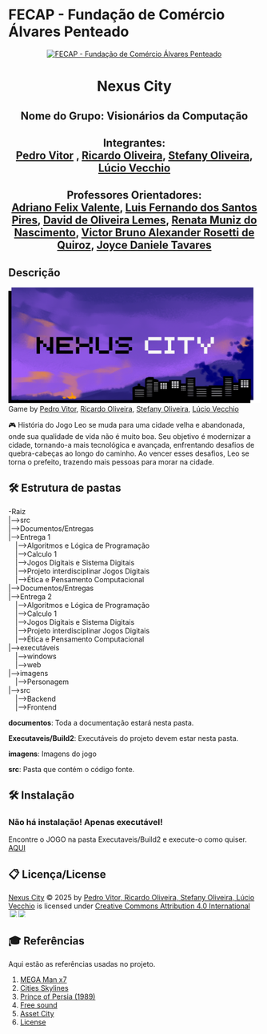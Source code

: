 
# FECAP - Fundação de Comércio Álvares Penteado

<p align="center">
      <a href="https://www.fecap.br/">
        <img src="https://encrypted-tbn0.gstatic.com/images?q=tbn:ANd9GcRhZPrRa89Kma0ZZogxm0pi-tCn_TLKeHGVxywp-LXAFGR3B1DPouAJYHgKZGV0XTEf4AE&usqp=CAU" 
             alt="FECAP - Fundação de Comércio Álvares Penteado" 
             border="0">
      </a>
</p>

<h1><p align="center"> Nexus City</h1>

## <p align="center"> Nome do Grupo: Visionários da Computação

## <p align="center"> Integrantes: <br/> <a href="https://www.linkedin.com/in/pedro-vitor-149051349/">Pedro Vitor</a> , <a href="https://www.linkedin.com/in/ricardo-santos-6b92b4346/">Ricardo Oliveira</a>, <a href="http://www.linkedin.com/in/stefanysocubertino">Stefany Oliveira</a>, <a href="https://br.linkedin.com/in/lucio-vecchio">Lúcio Vecchio</a> 

## <p align="center"> Professores Orientadores: <br/> <a href="https://www.linkedin.com/in/adriano-valente-534576135/">Adriano Felix Valente</a>, <a href="https://www.linkedin.com/in/luisspires/?originalSubdomain=br">Luis Fernando dos Santos Pires</a>, <a href="https://www.linkedin.com/in/dolemes/">David de Oliveira Lemes</a>, <a href="https://www.linkedin.com/in/remuniz/">Renata Muniz do Nascimento</a>, <a href="https://www.linkedin.com/in/victorbarq/">Victor Bruno Alexander Rosetti de Quiroz</a>, <a href="https://www.linkedin.com/school/fecap/posts/?feedView=all">Joyce Daniele Tavares</a>

## Descrição

<p align="center">

 <img src="https://github.com/2025-1-MCC1/Projeto8/blob/main/Imagens/NEXUS%20CITY.png?raw=true" alt="NOME DO JOGO" border="0"> Game by <a href="https://www.linkedin.com/in/pedro-vitor-149051349/">Pedro Vitor</a>, <a href="https://www.linkedin.com/in/ricardo-santos-6b92b4346/">Ricardo Oliveira</a>, <a href="http://www.linkedin.com/in/stefanysocubertino">Stefany Oliveira</a>, <a href="https://br.linkedin.com/in/lucio-vecchio">Lúcio Vecchio</a> 
</p>



🎮
História do Jogo 
Leo se muda para uma cidade velha e abandonada, onde sua qualidade de vida não é muito boa. Seu objetivo é modernizar a cidade, tornando-a mais tecnológica e avançada, enfrentando desafios de quebra-cabeças ao longo do caminho. Ao vencer esses desafios, Leo se torna o prefeito, trazendo mais pessoas para morar na cidade.

## 🛠 Estrutura de pastas

-Raiz<br>
|-->src<br>
|-->Documentos/Entregas<br>
      |-->Entrega 1 <br>
  &emsp;|-->Algoritmos e Lógica de Programação <br>
  &emsp;|-->Calculo 1 <br>
  &emsp;|-->Jogos Digitais e Sistema Digitais <br>
  &emsp;|-->Projeto interdisciplinar Jogos Digitais <br>
  &emsp;|-->Ética e Pensamento Computacional <br>
|-->Documentos/Entregas<br>
      |-->Entrega 2 <br>
  &emsp;|-->Algoritmos e Lógica de Programação <br>
  &emsp;|-->Calculo 1 <br>
  &emsp;|-->Jogos Digitais e Sistema Digitais <br>
  &emsp;|-->Projeto interdisciplinar Jogos Digitais <br>
  &emsp;|-->Ética e Pensamento Computacional <br>
|-->executáveis<br>
  &emsp;|-->windows<br>
  &emsp;|-->web<br>
|-->imagens<br>
&emsp;|-->Personagem <br>
|-->src<br>
  &emsp;|-->Backend<br>
  &emsp;|-->Frontend<br>

<b>documentos</b>: Toda a documentação estará nesta pasta.

<b>Executaveis/Build2</b>: Executáveis do projeto devem estar nesta pasta.

<b>imagens</b>: Imagens do jogo 

<b>src</b>: Pasta que contém o código fonte.

## 🛠 Instalação

<h3>Não há instalação! Apenas executável!</h3>
Encontre o JOGO na pasta Executaveis/Build2 e execute-o como quiser. <a href="https://github.com/2025-1-MCC1/Projeto8/tree/main/Executaveis/Build2">AQUI</a>


## 📋 Licença/License

<a href="https://github.com/2025-1-MCC1/Projeto8">Nexus City</a> © 2025 by <a href="https://github.com/2025-1-MCC1/Projeto8"> Pedro Vitor, Ricardo Oliveira, Stefany Oliveira, Lúcio Vecchio</a> is licensed under <a href="https://creativecommons.org/licenses/by/4.0/">Creative Commons Attribution 4.0 International</a>
<br/><img src="https://mirrors.creativecommons.org/presskit/icons/cc.svg" style="max-width: 1em;max-height:1em;margin-left: .2em;"><img src="https://mirrors.creativecommons.org/presskit/icons/by.svg" style="max-width: 1em;max-height:1em;margin-left: .2em;">

## 🎓 Referências

Aqui estão as referências usadas no projeto.

1. <a href="https://pt.wikipedia.org/wiki/Mega_Man_X7">MEGA Man x7</a>
2. <a href="https://store.epicgames.com/pt-BR/p/cities-skylines">Cities Skylines</a>
3. <a href="https://pt.wikipedia.org/wiki/Prince_of_Persia_(jogo_eletr%C3%B4nico_de_1989)">Prince of Persia (1989)</a>
3. <a href="https://freesound.org/">Free sound</a>
4. <a href="https://assetstore.unity.com/packages/3d/environments/urban/free-low-poly-simple-urban-city-3d-asset-pack-239474"> Asset City</a>
5. <a href="https://creativecommons.org/share-your-work/">License</a>
